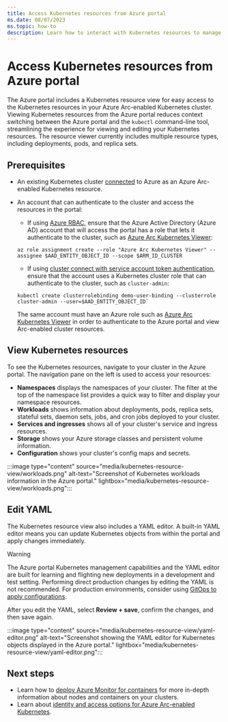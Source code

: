 ```yaml
---
title: Access Kubernetes resources from Azure portal
ms.date: 08/07/2023
ms.topic: how-to
description: Learn how to interact with Kubernetes resources to manage an Azure Arc-enabled Kubernetes cluster from the Azure portal.
---
```


# Access Kubernetes resources from Azure portal

The Azure portal includes a Kubernetes resource view for easy access to the Kubernetes resources in your Azure Arc-enabled Kubernetes cluster. Viewing Kubernetes resources from the Azure portal reduces context switching between the Azure portal and the `kubectl` command-line tool, streamlining the experience for viewing and editing your Kubernetes resources. The resource viewer currently includes multiple resource types, including deployments, pods, and replica sets.

## Prerequisites

- An existing Kubernetes cluster [connected](quickstart-connect-cluster.md) to Azure as an Azure Arc-enabled Kubernetes resource.

- An account that can authenticate to the cluster and access the resources in the portal:

  - If using [Azure RBAC](azure-rbac.md), ensure that the Azure Active Directory (Azure AD) account that will access the portal has a role that lets it authenticate to the cluster, such as [Azure Arc Kubernetes Viewer](/azure/role-based-access-control/built-in-roles):

   ```azurecli
   az role assignment create --role "Azure Arc Kubernetes Viewer" --assignee $AAD_ENTITY_OBJECT_ID --scope $ARM_ID_CLUSTER
   ```

  - If using [cluster connect with service account token authentication](cluster-connect.md#service-account-token-authentication-option), ensure that the account uses a Kubernetes cluster role that can authenticate to the cluster, such as `cluster-admin`:
  
   ```console
   kubectl create clusterrolebinding demo-user-binding --clusterrole cluster-admin --user=$AAD_ENTITY_OBJECT_ID`
   ```

   The same account must have an Azure role such as [Azure Arc Kubernetes Viewer](/azure/role-based-access-control/built-in-roles) in order to authenticate to the Azure portal and view Arc-enabled cluster resources.

## View Kubernetes resources

To see the Kubernetes resources, navigate to your cluster in the Azure portal. The navigation pane on the left is used to access your resources:

- **Namespaces** displays the namespaces of your cluster. The filter at the top of the namespace list provides a quick way to filter and display your namespace resources.
- **Workloads** shows information about deployments, pods, replica sets, stateful sets, daemon sets, jobs, and cron jobs deployed to your cluster.
- **Services and ingresses** shows all of your cluster's service and ingress resources.
- **Storage** shows your Azure storage classes and persistent volume information.
- **Configuration** shows your cluster's config maps and secrets.

:::image type="content" source="media/kubernetes-resource-view/workloads.png" alt-text="Screenshot of Kubernetes workloads information in the Azure portal." lightbox="media/kubernetes-resource-view/workloads.png":::

## Edit YAML

The Kubernetes resource view also includes a YAML editor. A built-in YAML editor means you can update Kubernetes objects from within the portal and apply changes immediately.

>[!WARNING]
> The Azure portal Kubernetes management capabilities and the YAML editor are built for learning and flighting new deployments in a development and test setting. Performing direct production changes by editing the YAML is not recommended. For production environments, consider using [GitOps to apply configurations](tutorial-use-gitops-flux2.md).

After you edit the YAML, select **Review + save**, confirm the changes, and then save again.

:::image type="content" source="media/kubernetes-resource-view/yaml-editor.png" alt-text="Screenshot showing the YAML editor for Kubernetes objects displayed in the Azure portal." lightbox="media/kubernetes-resource-view/yaml-editor.png":::

## Next steps

- Learn how to [deploy Azure Monitor for containers](../../azure-monitor/containers/container-insights-enable-arc-enabled-clusters.md?toc=/azure/azure-arc/kubernetes/toc.json) for more in-depth information about nodes and containers on your clusters.
- Learn about [identity and access options for Azure Arc-enabled Kubernetes](identity-access-overview.md).
